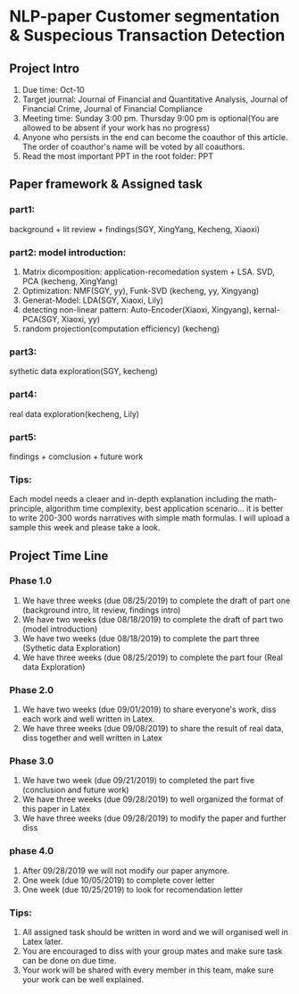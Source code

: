 # NLP-paper Customer segmentation & Suspecious Transaction Detection
## Project Intro
1. Due time: Oct-10
2. Target journal: Journal of Financial and Quantitative Analysis, Journal of Financial Crime, Journal of Financial Compliance
3. Meeting time: Sunday 3:00 pm. Thursday 9:00 pm is optional(You are allowed to be absent if your work has no progress)
4. Anyone who persists in the end can become the coauthor of this article. The order of coauthor's name will be voted by all coauthors.
5. Read the most important PPT in the root folder:  PPT
## Paper framework & Assigned task
### part1: 
background + lit review + findings(SGY, XingYang, Kecheng, Xiaoxi)
### part2: model introduction:
1. Matrix dicomposition: application-recomedation system + LSA. SVD, PCA (kecheng, XingYang)
2. Optimization: NMF(SGY, yy), Funk-SVD (kecheng, yy, Xingyang)
3. Generat-Model: LDA(SGY, Xiaoxi, Lily)
4. detecting non-linear pattern: Auto-Encoder(Xiaoxi, Xingyang), kernal-PCA(SGY, Xiaoxi, yy)
5. random projection(computation efficiency) (kecheng)
### part3: 
sythetic data exploration(SGY, kecheng)
### part4: 
real data exploration(kecheng, Lily)
### part5: 
findings + comclusion + future work
### Tips:
Each model needs a cleaer and in-depth explanation including the math-principle, algorithm time complexity, best application scenario... 
it is better to write 200-300 words narratives with simple math formulas. I will upload a sample this week and please take a look.
## Project Time Line
### Phase 1.0
1. We have three weeks (due 08/25/2019) to complete the draft of part one (background intro, lit review, findings intro) 
2. We have two weeks (due 08/18/2019) to complete the draft of part two (model introduction)
3. We have two weeks (due 08/18/2019) to complete the part three (Sythetic data Exploration)
4. We have three weeks (due 08/25/2019) to complete the part four (Real data Exploration)
### Phase 2.0
1. We have two weeks (due 09/01/2019) to share everyone's work, diss each work and well written in Latex.
2. We have three weeks (due 09/08/2019) to share the result of real data, diss together and well written in Latex
### Phase 3.0
1. We have two week (due 09/21/2019) to completed the part five (conclusion and future work)
2. We have three weeks (due 09/28/2019) to well organized the format of this paper in Latex
3. We have three weeks (due 09/28/2019) to modify the paper and further diss
### phase 4.0
1. After 09/28/2019 we will not modify our paper anymore.
2. One week (due 10/05/2019) to complete cover letter
3. One week (due 10/25/2019) to look for recomendation letter
### Tips:
1. All assigned task should be written in word and we will organised well in Latex later.
2. You are encouraged to diss with your group mates and make sure task can be done on due time.
3. Your work will be shared with every member in this team, make sure your work can be well explained.
